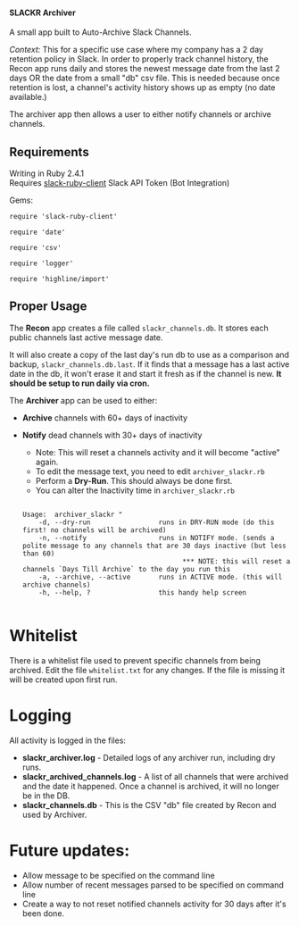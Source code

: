 #### SLACKR Archiver

A small app built to Auto-Archive Slack Channels. 

*Context:* This for a specific use case where my company has a 2 day retention policy in Slack. In order to properly track channel history,
the Recon app runs daily and stores the newest message date from the last 2 days OR the date from a small "db" csv file.  This is needed because once retention is lost, a channel's activity history shows up as empty (no date available.)

The archiver app then allows a user to either notify channels or archive channels. 

## Requirements

Writing in Ruby 2.4.1<br>
Requires [slack-ruby-client](https://github.com/slack-ruby/slack-ruby-client)
Slack API Token (Bot Integration)

Gems:
<pre><code>require 'slack-ruby-client'<br>
require 'date'<br>
require 'csv'<br>
require 'logger'<br>
require 'highline/import'<br></code></pre>

## Proper Usage

The **Recon** app creates a file called <code>slackr_channels.db</code>.  It stores each public channels last active message date. 

It will also create a copy of the last day's run db to use as a comparison and backup, <code>slackr_channels.db.last</code>. If it finds that a message has a last active date in the db, it won't erase it and start it fresh as if the channel is new. **It should be setup to run daily via cron.**

The **Archiver** app can be used to either:

+ **Archive** channels with 60+ days of inactivity
+ **Notify** dead channels with 30+ days of inactivity
  + Note: This will reset a channels activity and it will become "active" again. 
  + To edit the message text, you need to edit <code>archiver_slackr.rb</code>
  + Perform a **Dry-Run**. This should always be done first. 
  + You can alter the Inactivity time in <code>archiver_slackr.rb</code>

  <pre><code>
  Usage:  archiver_slackr <flag>"
      -d, --dry-run                 runs in DRY-RUN mode (do this first! no channels will be archived)
      -n, --notify                  runs in NOTIFY mode. (sends a polite message to any channels that are 30 days inactive (but less than 60)
                                          *** NOTE: this will reset a channels `Days Till Archive` to the day you run this
      -a, --archive, --active       runs in ACTIVE mode. (this will archive channels)
      -h, --help, ?                 this handy help screen
      </code></pre>

# Whitelist

There is a whitelist file used to prevent specific channels from being archived.  Edit the file <code>whitelist.txt</code> for any changes.  If the file is missing it will be created upon first run. 

# Logging

All activity is logged in the files: 
+ **slackr_archiver.log** - Detailed logs of any archiver run, including dry runs. 
+ **slackr_archived_channels.log** - A list of all channels that were archived and the date it happened. Once a channel is archived, it will no longer be in the DB. 
+ **slackr_channels.db** - This is the CSV "db" file created by Recon and used by Archiver. 

# Future updates: 
+ Allow message to be specified on the command line
+ Allow number of recent messages parsed to be specified on command line
+ Create a way to not reset notified channels activity for 30 days after it's been done. 

